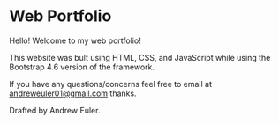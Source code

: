 # Web Portfolio

Hello! Welcome to my web portfolio!

This website was bult using HTML, CSS, and JavaScript while using the Bootstrap 4.6 version of the framework.

If you have any questions/concerns feel free to email at andreweuler01@gmail.com thanks.

Drafted by Andrew Euler.

